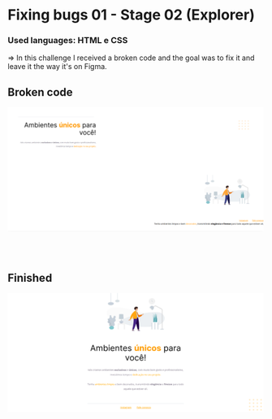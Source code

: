 # Fixing bugs 01 - Stage 02 (Explorer)

### Used languages: HTML e CSS

<p>=> In this challenge I received a broken code and the goal was to fix it and leave it the way it's on Figma.</p>

## Broken code
<img style="width:700px" src="images/project_broken.png"/>

##
<br/>

## Finished
<img style="width:700px" src="images/project_finish.png"/>
